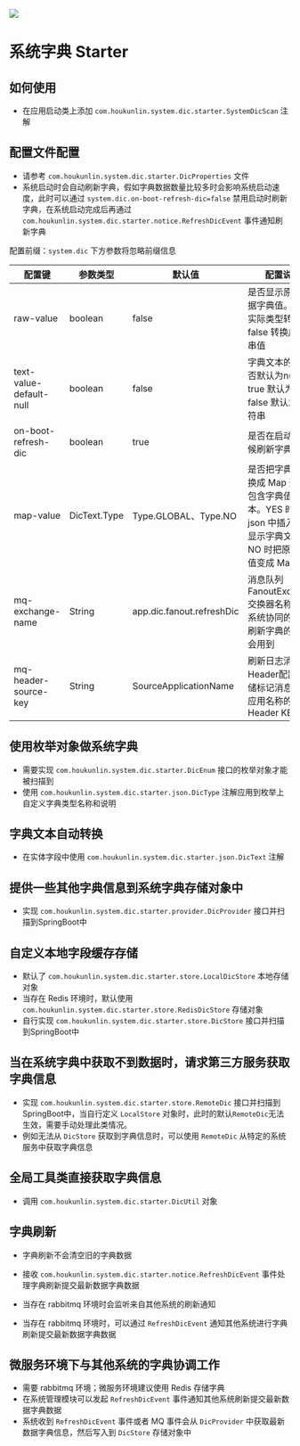 [![](https://jitpack.io/v/houkunlin/system-dic-starter.svg)](https://jitpack.io/#houkunlin/system-dic-starter)

# 系统字典 Starter

## 如何使用

- 在应用启动类上添加 `com.houkunlin.system.dic.starter.SystemDicScan` 注解



## 配置文件配置

- 请参考 `com.houkunlin.system.dic.starter.DicProperties` 文件
- 系统启动时会自动刷新字典，假如字典数据数量比较多时会影响系统启动速度，此时可以通过 `system.dic.on-boot-refresh-dic=false` 禁用启动时刷新字典，在系统启动完成后再通过 `com.houkunlin.system.dic.starter.notice.RefreshDicEvent` 事件通知刷新字典



配置前缀：`system.dic` 下方参数将忽略前缀信息

| 配置键                  | 参数类型     | 默认值                    | 配置说明                                                     |
| ----------------------- | ------------ | ------------------------- | ------------------------------------------------------------ |
| raw-value               | boolean      | false                     | 是否显示原生数据字典值。true 实际类型转换，false 转换成字符串值 |
| text-value-default-null | boolean      | false                     | 字典文本的值是否默认为null，true 默认为null，false 默认为空字符串 |
| on-boot-refresh-dic     | boolean      | true                      | 是否在启动的时候刷新字典                                     |
| map-value               | DicText.Type | Type.GLOBAL、Type.NO      | 是否把字典值转换成 Map 形式，包含字典值和文本。YES 时在 json 中插入字段显示字典文本；NO 时把原字段的值变成 Map 数据 |
| mq-exchange-name        | String       | app.dic.fanout.refreshDic | 消息队列 FanoutExchange 交换器名称. 在多系统协同的时候刷新字典的时候会用到 |
| mq-header-source-key    | String       | SourceApplicationName     | 刷新日志消息的Header配置，存储标记消息来源应用名称的 Header KEY |


## 使用枚举对象做系统字典

- 需要实现 `com.houkunlin.system.dic.starter.DicEnum` 接口的枚举对象才能被扫描到
- 使用 `com.houkunlin.system.dic.starter.json.DicType` 注解应用到枚举上自定义字典类型名称和说明



## 字典文本自动转换

- 在实体字段中使用 `com.houkunlin.system.dic.starter.json.DicText` 注解



## 提供一些其他字典信息到系统字典存储对象中

- 实现 `com.houkunlin.system.dic.starter.provider.DicProvider` 接口并扫描到SpringBoot中



## 自定义本地字段缓存存储

- 默认了 `com.houkunlin.system.dic.starter.store.LocalDicStore` 本地存储对象
- 当存在 Redis 环境时，默认使用 `com.houkunlin.system.dic.starter.store.RedisDicStore` 存储对象
- 自行实现 `com.houkunlin.system.dic.starter.store.DicStore` 接口并扫描到SpringBoot中



## 当在系统字典中获取不到数据时，请求第三方服务获取字典信息

- 实现 `com.houkunlin.system.dic.starter.store.RemoteDic` 接口并扫描到SpringBoot中，当自行定义 `LocalStore` 对象时，此时的默认`RemoteDic`无法生效，需要手动处理此类情况。
- 例如无法从 `DicStore` 获取到字典信息时，可以使用 `RemoteDic` 从特定的系统服务中获取字典信息



## 全局工具类直接获取字典信息

- 调用 `com.houkunlin.system.dic.starter.DicUtil` 对象



## 字典刷新

- 字典刷新不会清空旧的字典数据

- 接收 `com.houkunlin.system.dic.starter.notice.RefreshDicEvent` 事件处理字典刷新提交最新数据字典数据
- 当存在 rabbitmq 环境时会监听来自其他系统的刷新通知
- 当存在 rabbitmq 环境时，可以通过 `RefreshDicEvent` 通知其他系统进行字典刷新提交最新数据字典数据



## 微服务环境下与其他系统的字典协调工作

- 需要 rabbitmq 环境；微服务环境建议使用 Redis 存储字典
- 在系统管理模块可以发起 `RefreshDicEvent` 事件通知其他系统刷新提交最新数据字典数据
- 系统收到 `RefreshDicEvent` 事件或者 MQ 事件会从 `DicProvider` 中获取最新数据字典信息，然后写入到 `DicStore` 存储对象中
